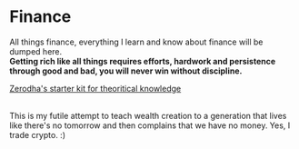 # Finance

All things finance, everything I learn and know about finance will be dumped here. <br> 
<strong>Getting rich like all things requires efforts, hardwork and persistence through good and bad, you will never win without discipline.</strong> 

[Zerodha's starter kit for theoritical knowledge](https://zerodha.com/varsity/)







<br>This is my futile attempt to teach wealth creation to a generation that lives like there's no tomorrow and then complains that we have no money. 
Yes, I trade crypto. :)
